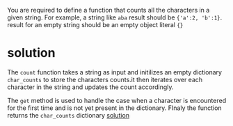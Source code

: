 You are required to define a function that counts all the characters in a given string. For example, a string like `aba` result should be `{'a':2, 'b':1}`. result for an empty string should be an empty object literal `{}`

# solution

The `count` function takes a string as input and initilizes an empty dictionary `char_counts` to store the characters counts.it then iterates over each character in the string and updates the count accordingly.

The `get` method is used to handle the case when a character is encountered for the first time and is not yet present in the dictionary. FInaly the function returns the `char_counts` dictionary
[solution](https://github.com/kihuni/CodeWars_problems/blob/main/count_occuring_char/occuring_char_string.py)
